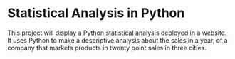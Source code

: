 # Statistical Analysis in Python

This project will display a Python statistical analysis deployed in a website. It uses Python to make a descriptive analysis about the sales in a year, of a company that markets products in twenty point sales in three cities.

